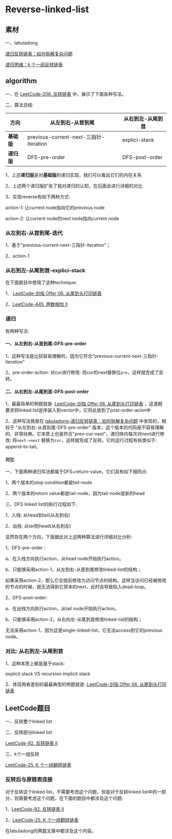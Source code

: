 # Reverse-linked-list

## 素材

一、labuladong

[递归反转链表：如何拆解复杂问题](https://mp.weixin.qq.com/s?__biz=MzAxODQxMDM0Mw==&mid=2247484467&idx=1&sn=beb3ae89993b812eeaa6bbdeda63c494&scene=21#wechat_redirect)

[递归思维：k 个一组反转链表](https://mp.weixin.qq.com/s?__biz=MzAxODQxMDM0Mw==&mid=2247484597&idx=1&sn=c603f1752e33cb2701e371d84254aee2&scene=21#wechat_redirect)



## algorithm

一、在 [LeetCode-206. 反转链表](https://leetcode.cn/problems/reverse-linked-list/) 中，展示了下面各种写法。

二、算法总结:

| 方向       | 从左到右-从首到尾                      | 从右到左-从尾到首 |
| ---------- | -------------------------------------- | ----------------- |
| **基础版** | previous-current-next-三指针-iteration | explici-stack     |
| **递归版** | DFS-pre-order                          | DFS-post-order    |

1、上述**递归版**是对**基础版**的递归实现，我们可以看出它们的内在关系

2、上述两个递归版扩张了我对递归的认知，在后面会进行详细的对比

3、实现reverse有如下两种方式:

action-1: 让current node指向它的previous node

action-2: 让current node的next node指向current node

### 从左到右-从首到尾-迭代

1、基于"previous-current-next-三指针-iteration"；

2、action-1



### 从右到左-从尾到首-explici-stack

在下面题目中使用了这种technique:

1、 [LeetCode-剑指 Offer 06. 从尾到头打印链表](https://leetcode.cn/problems/cong-wei-dao-tou-da-yin-lian-biao-lcof/)  

2、[LeetCode-445. 两数相加 II](https://leetcode.cn/problems/add-two-numbers-ii/) 



### 递归

有两种写法:

#### 一、从左到右-从首到尾-DFS-pre-order

1、这种写法是比较容易理解的，因为它符合"previous-current-next-三指针-iteration"

2、pre-order-action: 对cur进行修改: 将cur的next替换位`pre`，这样就完成了反转。



#### 二、从右到左-从尾到首-DFS-post-order

1、最最简单的例题就是: [LeetCode-剑指 Offer 06. 从尾到头打印链表](https://leetcode.cn/problems/cong-wei-dao-tou-da-yin-lian-biao-lcof/) ，这道题要求将linked list逆序装入到vector中，它将此放到了post-order-acion中

2、这种写法我是在 [labuladong-递归反转链表：如何拆解复杂问题](https://mp.weixin.qq.com/s?__biz=MzAxODQxMDM0Mw==&mid=2247484467&idx=1&sn=beb3ae89993b812eeaa6bbdeda63c494&scene=21#wechat_redirect) 中发现的，相较于 "从左到右-从首到尾-DFS-pre-order" 版本，这个版本的代码是不容易理解的、非常经典。它本质上也是符合"prev-cur-next"，递归体内每次对next进行修改: 将`next->next` 替换为`cur`，这样就完成了反转。它的运行过程有些类似于: append-to-tail。



#### 对比

一、下面两种递归写法都属于DFS+return-value，它们具有如下相同点:

1、两个版本的stop condition都是tail-node

2、两个版本的return value都是tail-node，因为tail-node是新的head

三、DFS linked list的执行过程如下:

1、入栈: 从head到tail(从左到右)

2、出栈: 从tail到head(从右到左)

显然存在两个方向，下面据此对上述两种算法进行详细对比分析:

1、DFS-pre-order : 

a、在入栈方向执行action，从head node开始执行action。

b、只能够采用action-1，从左到右-从首到尾修改linked-list的结构；

如果采用action-2，那么它会提前修改为访问节点的结构，这样当访问已经被修改的节点的时候，就无法得到它原本的next，此时会导致陷入dead-loop。

2、DFS-post-order: 

a、在出栈方向执行action，从tail node开始执行action。

b、只能够采用action-2，从右向左-从尾到首修改linked-list的结构；

无法采用action-1，因为这是single-linked-list，它无法access到它的previous node。



### 对比: 从右到左-从尾到首

1、这种本质上都是基于stack: 

explicit stack VS recursion implicit stack

2、体现两者差别的最最典型的例题就是: [LeetCode-剑指 Offer 06. 从尾到头打印链表](https://leetcode.cn/problems/cong-wei-dao-tou-da-yin-lian-biao-lcof/)  





## LeetCode题目



一、反转整个linked list

二、反转部分linked list

[LeetCode-92. 反转链表 II](https://leetcode.cn/problems/reverse-linked-list-ii/)



三、k个一组反转

[LeetCode-25. K 个一组翻转链表](https://leetcode.cn/problems/reverse-nodes-in-k-group/)



### 反转后与原链表连接

对于反转这个linked list，不需要考虑这个问题，但是对于反转linked list中的一部分，则需要考虑这个问题，在下面的题目中都涉及这个问题:

1、[LeetCode-92. 反转链表 II](https://leetcode.cn/problems/reverse-linked-list-ii/)

2、[LeetCode-25. K 个一组翻转链表](https://leetcode.cn/problems/reverse-nodes-in-k-group/)

在labuladong的两篇文章中都涉及这个内容。